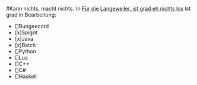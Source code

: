 #Kann nichts, macht nichts. \n
[Für die Langeweiler, ist grad eh nichts los](https://discord.gg/y68H34qkZT)
Ist grad in Bearbeitung:

- []Bungeecord
- [x]Spigot
- [x]Java
- [x]Batch
- []Python
- []Lua
- []C++
- []C#
- []Haskell
